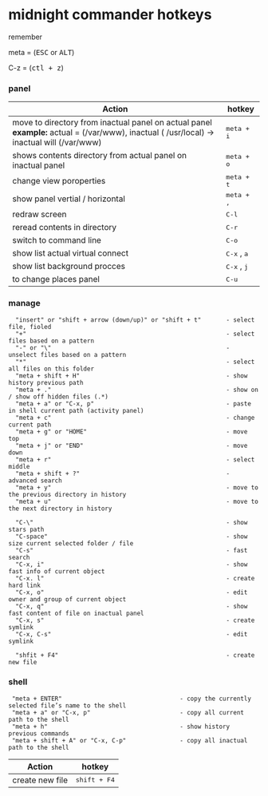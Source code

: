 midnight commander hotkeys
==========

remember 

meta = (<kbd>ESC</kbd> or <kbd>ALT</kbd>)

C-z = (<kbd>ctl + z</kbd>)     

### panel

| **Action** | **hotkey** |
|---|---|
| move to directory from inactual panel on actual panel <br> <b>example:</b> actual = (/var/www), inactual ( /usr/local) -> inactual will (/var/www) | <kbd>meta + i</kbd><br>
| shows contents directory from actual panel on inactual panel | <kbd>meta + o</kbd><br>
| change view poroperties | <kbd>meta + t</kbd><br>
| show panel vertial / horizontal | <kbd>meta + ,</kbd><br>
| redraw screen | <kbd>C-l</kbd><br>
| reread contents in directory | <kbd>C-r</kbd><br>
| switch to command line | <kbd>C-o</kbd><br>
| show list actual virtual connect | <kbd>C-x</kbd> , <kbd>a</kbd><br>
| show list background procces | <kbd>C-x</kbd> , <kbd>j</kbd><br>
| to change places panel | <kbd>C-u</kbd><br>


     
     
 ### manage
 
      "insert" or "shift + arrow (down/up)" or "shift + t"       - select file, fioled
      "+"                                                        - select files based on a pattern
      "-" or "\"                                                 - unselect files based on a pattern
      "*"                                                        - select all files on this folder
      "meta + shift + H"                                         - show history previous path
      "meta + ."                                                 - show on / show off hidden files (.*)
      "meta + a" or "C-x, p"                                     - paste in shell current path (activity panel)
      "meta + c"                                                 - change current path
      "meta + g" or "HOME"                                       - move top
      "meta + j" or "END"                                        - move down
      "meta + r"                                                 - select middle
      "meta + shift + ?"                                         - advanced search 
      "meta + y"                                                 - move to the previous directory in history
      "meta + u"                                                 - move to the next directory in history
      
      "C-\"                                                      - show stars path
      "C-space"                                                  - show size current selected folder / file
      "C-s"                                                      - fast search
      "C-x, i"                                                   - show fast info of current object
      "C-x. l"                                                   - create hard link
      "C-x, o"                                                   - edit owner and group of current object
      "C-x, q"                                                   - show fast content of file on inactual panel
      "C-x, s"                                                   - create symlink
      "C-x, C-s"                                                 - edit symlink
      
      "shfit + F4"                                               - create new file
      
### shell

     "meta + ENTER"                                 - copy the currently selected file’s name to the shell
     "meta + a" or "C-x, p"                         - copy all current path to the shell
     "meta + h"                                     - show history previous commands
     "meta + shift + A" or "C-x, C-p"               - copy all inactual path to the shell
     
     
      
| **Action** | **hotkey** |
|---|---|
| create new file | <kbd>shift + F4</kbd><br> | <kbd>screen</kbd> | 
